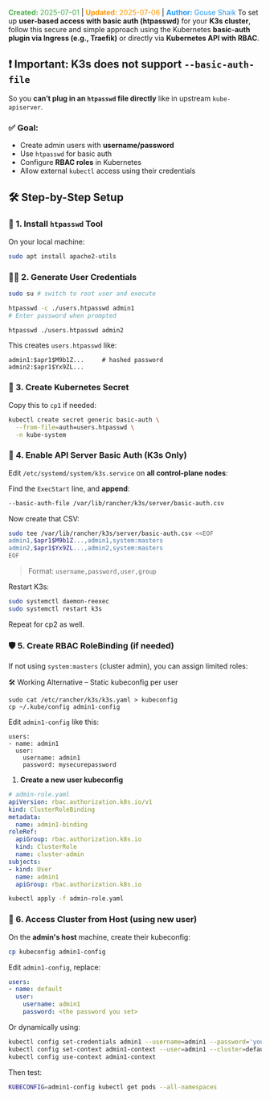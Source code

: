 <span style="color:#4caf50;"><b>Created:</b> 2025-07-01</span> | <span style="color:#ff9800;"><b>Updated:</b> 2025-07-06</span> | <span style="color:#2196f3;"><b>Author:</b> Gouse Shaik</span>
To set up **user-based access with basic auth (htpasswd)** for your **K3s cluster**, follow this secure and simple approach using the Kubernetes **basic-auth plugin via Ingress (e.g., Traefik)** or directly via **Kubernetes API with RBAC**.

## ❗ Important: K3s does **not** support `--basic-auth-file`

So you **can’t plug in an `htpasswd` file directly** like in upstream `kube-apiserver`.


### ✅ Goal:

- Create admin users with **username/password**
- Use `htpasswd` for basic auth
- Configure **RBAC roles** in Kubernetes
- Allow external `kubectl` access using their credentials

## 🛠️ Step-by-Step Setup

### 🔐 1. **Install `htpasswd` Tool**

On your local machine:

```bash
sudo apt install apache2-utils
```

### 🧑‍💻 2. **Generate User Credentials**

```bash
sudo su # switch to root user and execute

htpasswd -c ./users.htpasswd admin1
# Enter password when prompted

htpasswd ./users.htpasswd admin2
```

This creates `users.htpasswd` like:

```
admin1:$apr1$M9b1Z...     # hashed password
admin2:$apr1$Yx9ZL...
```

### 🚀 3. **Create Kubernetes Secret**

Copy this to `cp1` if needed:

```bash
kubectl create secret generic basic-auth \
  --from-file=auth=users.htpasswd \
  -n kube-system
```

### 🔏 4. **Enable API Server Basic Auth (K3s Only)**

Edit `/etc/systemd/system/k3s.service` on **all control-plane nodes**:

Find the `ExecStart` line, and **append**:

```bash
--basic-auth-file /var/lib/rancher/k3s/server/basic-auth.csv
```

Now create that CSV:

```bash
sudo tee /var/lib/rancher/k3s/server/basic-auth.csv <<EOF
admin1,$apr1$M9b1Z...,admin1,system:masters
admin2,$apr1$Yx9ZL...,admin2,system:masters
EOF
```

> Format: `username,password,user,group`

Restart K3s:

```bash
sudo systemctl daemon-reexec
sudo systemctl restart k3s
```

Repeat for cp2 as well.

### 🛡️ 5. **Create RBAC RoleBinding (if needed)**

If not using `system:masters` (cluster admin), you can assign limited roles:

🛠️ Working Alternative – Static kubeconfig per user
```
sudo cat /etc/rancher/k3s/k3s.yaml > kubeconfig
cp ~/.kube/config admin1-config
```

Edit `admin1-config` like this:
```
users:
- name: admin1
  user:
    username: admin1
    password: mysecurepassword
```

1. **Create a new user kubeconfig** 

```yaml
# admin-role.yaml
apiVersion: rbac.authorization.k8s.io/v1
kind: ClusterRoleBinding
metadata:
  name: admin1-binding
roleRef:
  apiGroup: rbac.authorization.k8s.io
  kind: ClusterRole
  name: cluster-admin
subjects:
- kind: User
  name: admin1
  apiGroup: rbac.authorization.k8s.io
```

```bash
kubectl apply -f admin-role.yaml
```

### 🧪 6. **Access Cluster from Host (using new user)**

On the **admin's host** machine, create their kubeconfig:

```bash
cp kubeconfig admin1-config
```

Edit `admin1-config`, replace:

```yaml
users:
- name: default
  user:
    username: admin1
    password: <the password you set>
```

Or dynamically using:

```bash
kubectl config set-credentials admin1 --username=admin1 --password='yourpass'
kubectl config set-context admin1-context --user=admin1 --cluster=default
kubectl config use-context admin1-context
```

Then test:

```bash
KUBECONFIG=admin1-config kubectl get pods --all-namespaces
```
